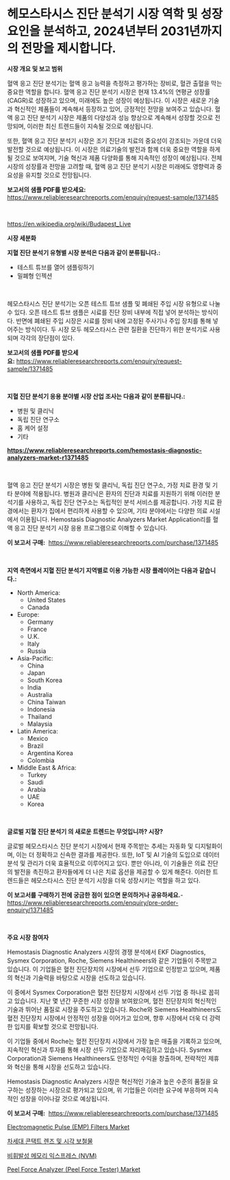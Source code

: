 <p><h1>헤모스타시스 진단 분석기 시장 역학 및 성장 요인을 분석하고, 2024년부터 2031년까지의 전망을 제시합니다.</h1></p><p><strong>시장 개요 및 보고 범위</strong></p>
<p><p>혈액 응고 진단 분석기는 혈액 응고 능력을 측정하고 평가하는 장비로, 혈관 출혈을 막는 중요한 역할을 합니다. 혈액 응고 진단 분석기 시장은 현재 13.4%의 연평균 성장률(CAGR)로 성장하고 있으며, 미래에도 높은 성장이 예상됩니다. 이 시장은 새로운 기술과 혁신적인 제품들이 계속해서 등장하고 있어, 긍정적인 전망을 보여주고 있습니다. 혈액 응고 진단 분석기 시장은 제품의 다양성과 성능 향상으로 계속해서 성장할 것으로 전망되며, 이러한 최신 트렌드들이 지속될 것으로 예상됩니다.</p><p>또한, 혈액 응고 진단 분석기 시장은 조기 진단과 치료의 중요성이 강조되는 가운데 더욱 발전할 것으로 예상됩니다. 이 시장은 의료기술의 발전과 함께 더욱 중요한 역할을 하게 될 것으로 보여지며, 기술 혁신과 제품 다양화를 통해 지속적인 성장이 예상됩니다. 전체 시장의 성장률과 전망을 고려할 때, 혈액 응고 진단 분석기 시장은 미래에도 영향력과 중요성을 유지할 것으로 전망됩니다.</p></p>
<p><strong>보고서의 샘플 PDF를 받으세요:</strong> <a href="https://www.reliableresearchreports.com/enquiry/request-sample/1371485">https://www.reliableresearchreports.com/enquiry/request-sample/1371485</a></p>
<p>&nbsp;</p>
<p><a href="https://en.wikipedia.org/wiki/Budapest_Live">https://en.wikipedia.org/wiki/Budapest_Live</a></p>
<p><strong>시장 세분화</strong></p>
<p><strong>지혈 진단 분석기 유형별 시장 분석은 다음과 같이 분류됩니다.:</strong></p>
<p><ul><li>테스트 튜브를 열어 샘플링하기</li><li>밀폐형 인젝션</li></ul></p>
<p>&nbsp;</p>
<p><p>헤모스타시스 진단 분석기는 오픈 테스트 튜브 샘플 및 폐쇄된 주입 시장 유형으로 나눌 수 있다. 오픈 테스트 튜브 샘플은 시료를 진단 장비 내부에 직접 넣어 분석하는 방식이다. 반면에 폐쇄된 주입 시장은 시료를 장비 내에 고정된 주사기나 주입 장치를 통해 넣어주는 방식이다. 두 시장 모두 헤모스타시스 관련 질환을 진단하기 위한 분석기로 사용되며 각각의 장단점이 있다.</p></p>
<p><strong>보고서의 샘플 PDF를 받으세요:</strong>&nbsp;<a href="https://www.reliableresearchreports.com/enquiry/request-sample/1371485">https://www.reliableresearchreports.com/enquiry/request-sample/1371485</a></p>
<p>&nbsp;</p>
<p><strong> 지혈 진단 분석기 응용 분야별 시장 산업 조사는 다음과 같이 분류됩니다.:</strong></p>
<p><ul><li>병원 및 클리닉</li><li>독립 진단 연구소</li><li>홈 케어 설정</li><li>기타</li></ul></p>
<p><strong><a href="https://www.reliableresearchreports.com/hemostasis-diagnostic-analyzers-market-r1371485">https://www.reliableresearchreports.com/hemostasis-diagnostic-analyzers-market-r1371485</a></strong></p>
<p>&nbsp;</p>
<p><p>혈액 응고 진단 분석기 시장은 병원 및 클리닉, 독립 진단 연구소, 가정 치료 환경 및 기타 분야에 적용됩니다. 병원과 클리닉은 환자의 진단과 치료를 지원하기 위해 이러한 분석기를 사용하고, 독립 진단 연구소는 독립적인 분석 서비스를 제공합니다. 가정 치료 환경에서는 환자가 집에서 편리하게 사용할 수 있으며, 기타 분야에서는 다양한 의료 시설에서 이용됩니다. Hemostasis Diagnostic Analyzers Market Application리를 혈액 응고 진단 분석기 시장 응용 프로그램으로 이해할 수 있습니다.</p></p>
<p><strong>이 보고서 구매:</strong>&nbsp; <a href="https://www.reliableresearchreports.com/purchase/1371485">https://www.reliableresearchreports.com/purchase/1371485</a></p>
<p>&nbsp;</p>
<p><strong>지역 측면에서 지혈 진단 분석기 지역별로 이용 가능한 시장 플레이어는 다음과 같습니다.:</strong></p>
<p><ul>
    <li>
        North America:
        <ul>
            <li>United States</li>
            <li>Canada</li>
        </ul>
    </li>
    <li>
        Europe:
        <ul>
            <li>Germany</li>
            <li>France</li>
            <li>U.K.</li>
            <li>Italy</li>
            <li>Russia</li>
        </ul>
    </li>
    <li>
        Asia-Pacific:
        <ul>
            <li>China</li>
            <li>Japan</li>
            <li>South Korea</li>
            <li>India</li>
            <li>Australia</li>
            <li>China Taiwan</li>
            <li>Indonesia</li>
            <li>Thailand</li>
            <li>Malaysia</li>
        </ul>
    </li>
    <li>
        Latin America:
        <ul>
            <li>Mexico</li>
            <li>Brazil</li>
            <li>Argentina Korea</li>
            <li>Colombia</li>
        </ul>
    </li>
    <li>
        Middle East & Africa:
        <ul>
            <li>Turkey</li>
            <li>Saudi</li>
            <li>Arabia</li>
            <li>UAE</li>
            <li>Korea</li>
        </ul>
    </li>
    </ul></p>
<p>&nbsp;</p>
<p><strong>글로벌 지혈 진단 분석기 의 새로운 트렌드는 무엇입니까? 시장?</strong></p>
<p><p>글로벌 헤모스타시스 진단 분석기 시장에서 현재 주목받는 추세는 자동화 및 디지털화이며, 이는 더 정확하고 신속한 결과를 제공한다. 또한, IoT 및 AI 기술의 도입으로 데이터 분석 및 관리가 더욱 효율적으로 이루어지고 있다. 뿐만 아니라, 이 기술들은 의료 진단의 발전을 촉진하고 환자들에게 더 나은 치료 옵션을 제공할 수 있게 해준다. 이러한 트렌드들은 헤모스타시스 진단 분석기 시장을 더욱 성장시키는 역할을 하고 있다.</p></p>
<p><strong>이 보고서를 구매하기 전에 궁금한 점이 있으면 문의하거나 공유하세요.</strong>- <a href="https://www.reliableresearchreports.com/enquiry/pre-order-enquiry/1371485">https://www.reliableresearchreports.com/enquiry/pre-order-enquiry/1371485</a></p>
<p>&nbsp;</p>
<p><strong>주요 시장 참여자</strong></p>
<p><p>Hemostasis Diagnostic Analyzers 시장의 경쟁 분석에서 EKF Diagnostics, Sysmex Corporation, Roche, Siemens Healthineers와 같은 기업들이 주목받고 있습니다. 이 기업들은 혈전 진단장치의 시장에서 선두 기업으로 인정받고 있으며, 제품의 혁신과 기술력을 바탕으로 시장을 선도하고 있습니다.</p><p>이 중에서 Sysmex Corporation은 혈전 진단장치 시장에서 선두 기업 중 하나로 꼽히고 있습니다. 지난 몇 년간 꾸준한 시장 성장을 보여왔으며, 혈전 진단장치의 혁신적인 기술과 뛰어난 품질로 시장을 주도하고 있습니다. Roche와 Siemens Healthineers도 혈전 진단장치 시장에서 안정적인 성장을 이어가고 있으며, 향후 시장에서 더욱 더 강력한 입지를 확보할 것으로 전망됩니다.</p><p>이 기업들 중에서 Roche는 혈전 진단장치 시장에서 가장 높은 매출을 기록하고 있으며, 지속적인 혁신과 투자를 통해 시장 선두 기업으로 자리매김하고 있습니다. Sysmex Corporation과 Siemens Healthineers도 안정적인 수익을 창출하며, 전략적인 제휴와 혁신을 통해 시장을 선도하고 있습니다.</p><p>Hemostasis Diagnostic Analyzers 시장은 혁신적인 기술과 높은 수준의 품질을 요구하는 성장하는 시장으로 평가되고 있으며, 위 기업들은 이러한 요구에 부응하며 지속적인 성장을 이어나갈 것으로 예상됩니다.</p></p>
<p><strong>이 보고서 구매:</strong>&nbsp;&nbsp;<a href="https://www.reliableresearchreports.com/purchase/1371485">https://www.reliableresearchreports.com/purchase/1371485</a></p>
<p><p><a href="https://issuu.com/reportprime-2/docs/electromagnetic-pulse-emp-filters-market-size-2030">Electromagnetic Pulse (EMP) Filters Market</a></p><p><a href="https://github.com/KellyLyncyh543964/Market-Research-Report-List-2/blob/main/6025258137153.md">차세대 콘택트 렌즈 및 시각 보철물</a></p><p><a href="https://github.com/laholand/Market-Research-Report-List-4/blob/main/7189517137152.md">비휘발성 메모리 익스프레스 (NVM)</a></p><p><a href="https://issuu.com/reportprime-2/docs/peel-force-analyzer-peel-force-tester-market-size-">Peel Force Analyzer (Peel Force Tester) Market</a></p></p>